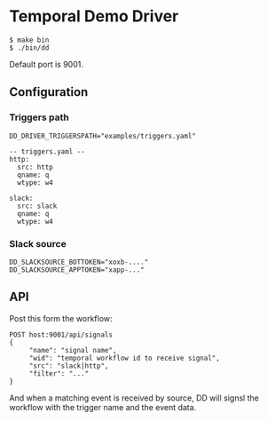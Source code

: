 # Temporal Demo Driver

```
$ make bin
$ ./bin/dd
```

Default port is 9001.

## Configuration

### Triggers path

```
DD_DRIVER_TRIGGERSPATH="examples/triggers.yaml"
```

```
-- triggers.yaml --
http:
  src: http
  qname: q
  wtype: w4

slack:
  src: slack
  qname: q
  wtype: w4
```

### Slack source

```
DD_SLACKSOURCE_BOTTOKEN="xoxb-...."
DD_SLACKSOURCE_APPTOKEN="xapp-..."
```

## API

Post this form the workflow:

```
POST host:9001/api/signals
{
     "name": "signal name",
     "wid": "temporal workflow id to receive signal",
     "src": "slack|http",
     "filter": "..."
}
```

And when a matching event is received by source, DD will signsl the workflow with the trigger name and the event data.
